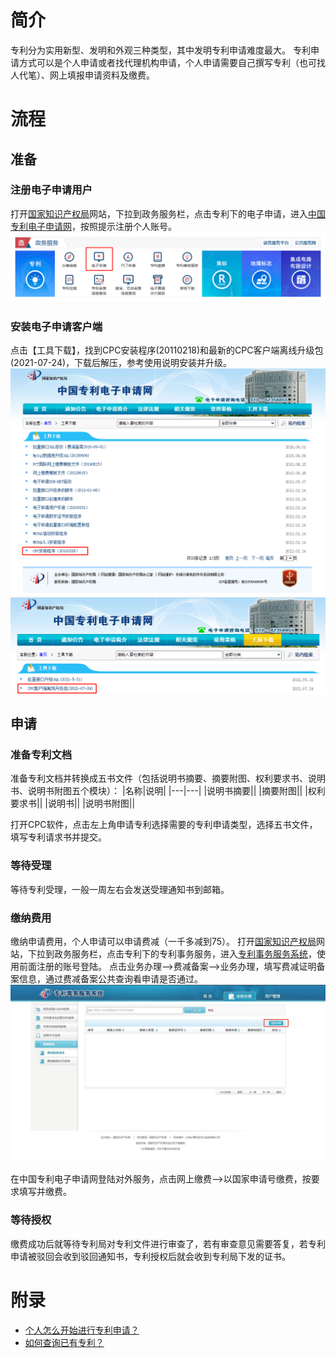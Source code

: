 # 简介
  专利分为实用新型、发明和外观三种类型，其中发明专利申请难度最大。
  专利申请方式可以是个人申请或者找代理机构申请，个人申请需要自己撰写专利（也可找人代笔）、网上填报申请资料及缴费。

# 流程
## 准备
### 注册电子申请用户
  打开[国家知识产权局](https://www.cnipa.gov.cn/)网站，下拉到政务服务栏，点击专利下的电子申请，进入[中国专利电子申请网](http://cponline.cnipa.gov.cn/)，按照提示注册个人账号。
![专利电子申请](pic/专利电子申请.png)

### 安装电子申请客户端
  点击【工具下载】，找到CPC安装程序(20110218)和最新的CPC客户端离线升级包(2021-07-24)，下载后解压，参考使用说明安装并升级。
![CPC安装程序](pic/CPC安装程序.png)
![CPC客户端离线升级包](pic/CPC客户端离线升级包.png)

## 申请
### 准备专利文档
  准备专利文档并转换成五书文件（包括说明书摘要、摘要附图、权利要求书、说明书、说明书附图五个模块）：
|名称|说明|
|---|---|
|说明书摘要||
|摘要附图||
|权利要求书||
|说明书||
|说明书附图||

  打开CPC软件，点击左上角申请专利选择需要的专利申请类型，选择五书文件，填写专利请求书并提交。
### 等待受理
  等待专利受理，一般一周左右会发送受理通知书到邮箱。

### 缴纳费用
  缴纳申请费用，个人申请可以申请费减（一千多减到75）。
  打开[国家知识产权局](https://www.cnipa.gov.cn/)网站，下拉到政务服务栏，点击专利下的专利事务服务，进入[专利事务服务系统](http://cpservice.cnipa.gov.cn/home/toHomePage.action?witchPage=1)，使用前面注册的账号登陆。
  点击业务办理-->费减备案-->业务办理，填写费减证明备案信息，通过费减备案公共查询看申请是否通过。
![费减备案](pic/费减备案.jpg)

  在中国专利电子申请网登陆对外服务，点击网上缴费-->以国家申请号缴费，按要求填写并缴费。

### 等待授权
  缴费成功后就等待专利局对专利文件进行审查了，若有审查意见需要答复，若专利申请被驳回会收到驳回通知书，专利授权后就会收到专利局下发的证书。

# 附录
* [个人怎么开始进行专利申请？](https://www.zhihu.com/question/348941178/answer/870890808)
* [如何查询已有专利？](https://www.zhihu.com/question/20766812)
